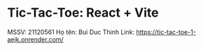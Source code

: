 # Tic-Tac-Toe: React + Vite

MSSV: 21120561
Họ tên: Bui Duc Thinh
Link: https://tic-tac-toe-1-aejk.onrender.com/
